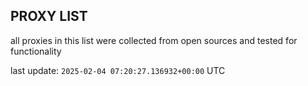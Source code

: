 ## PROXY LIST

all proxies in this list were collected from open sources and tested for functionality

last update: `2025-02-04 07:20:27.136932+00:00` UTC